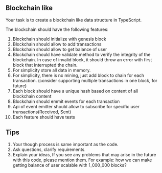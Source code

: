 ## Blockchain like 

Your task is to create a blockchain like data structure in TypeScript.

The blockchain should have the following features:
1. Blockchain should initialize with genesis block
2. Blockchain should allow to add transactions
3. Blockchain should allow to get balance of user
4. Blockchain should have validate method to verify the integrity of the blockchain. In case of invalid block, it should throw an error with first block that interrupted the chain.
5. For simplicity store all data in memory.
6. For simplicity, there is no mining, just add block to chain for each transaction. (consider supporting multiple transactions in one block, for future) 
7. Each block should have a unique hash based on content of all blockchain content
8. Blockchain should emmit events for each transaction
9. Api of event emitter should allow to subscribe for specific user transactions(Received, Sent)
10. Each feature should have tests


## Tips
1. Your though process is same important as the code.
2. Ask questions, clarify requirements.
3. Explain your ideas, If you see any problems that may arise in the future with this code, please mention them. For example: how we can make getting balance of user scalable with 1_000_000 blocks?
